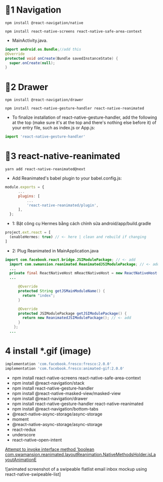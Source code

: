 # 🚀1 Navigation

```
npm install @react-navigation/native
```

```
npm install react-native-screens react-native-safe-area-context
```

- MainActivity.java.

```java
import android.os.Bundle;//add this
@Override
protected void onCreate(Bundle savedInstanceState) {
  super.onCreate(null);
}
```

# 🚀2 Drawer

```
npm install @react-navigation/drawer
```

```
npm install react-native-gesture-handler react-native-reanimated
```

- To finalize installation of react-native-gesture-handler, add the following at the top (make sure it's at the top and there's nothing else before it) of your entry file, such as index.js or App.js:

```js
import 'react-native-gesture-handler'
```

# 🚀3 react-native-reanimated

```
yarn add react-native-reanimated@next
```

- Add Reanimated's babel plugin to your babel.config.js:

```js
module.exports = {
      ...
      plugins: [
          ...
          'react-native-reanimated/plugin',
      ],
  };
```

- 1: Bật công cụ Hermes bằng cách chỉnh sửa android/app/build.gradle

```js
project.ext.react = [
  (enableHermes: true) // <- here | clean and rebuild if changing
]
```

- 2: Plug Reanimated in MainApplication.java

```java
import com.facebook.react.bridge.JSIModulePackage; // <- add
  import com.swmansion.reanimated.ReanimatedJSIModulePackage; // <- add
  ...
  private final ReactNativeHost mReactNativeHost = new ReactNativeHost(this) {
  ...

      @Override
      protected String getJSMainModuleName() {
        return "index";
      }

      @Override
      protected JSIModulePackage getJSIModulePackage() {
        return new ReanimatedJSIModulePackage(); // <- add
      }
    };
  ...
```

# 4 install \*.gif (image)

```gradle
implementation 'com.facebook.fresco:fresco:2.0.0'
implementation 'com.facebook.fresco:animated-gif:2.0.0'
```

- npm install react-native-screens react-native-safe-area-context
- npm install @react-navigation/stack
- npm install react-native-gesture-handler
- npm install @react-native-masked-view/masked-view
- npm install @react-navigation/drawer
- npm install react-native-gesture-handler react-native-reanimated
- npm install @react-navigation/bottom-tabs
- @react-native-async-storage/async-storage
- moment
- @react-native-async-storage/async-storage
- react-redux
- underscore
- react-native-open-intent

[Attempt to invoke interface method 'boolean com.swamansion.reanimated.layoutReanimation.NativeMethodsHolder.isLayoutAnimationE]()

![animated screenshot of a swipeable flatlist email inbox mockup using react-native-swipeable-list] 